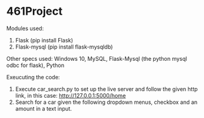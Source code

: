 # 461Project

Modules used: 
1. Flask (pip install Flask)
2. Flask-mysql (pip install flask-mysqldb)

Other specs used:
Windows 10, MySQL, Flask-Mysql (the python mysql odbc for flask), Python

Exeucuting the code:
1. Execute car_search.py to set up the live server and follow the given http link, in this case: http://127.0.0.1:5000/home
2. Search for a car given the following dropdown menus, checkbox and an amount in a text input.
